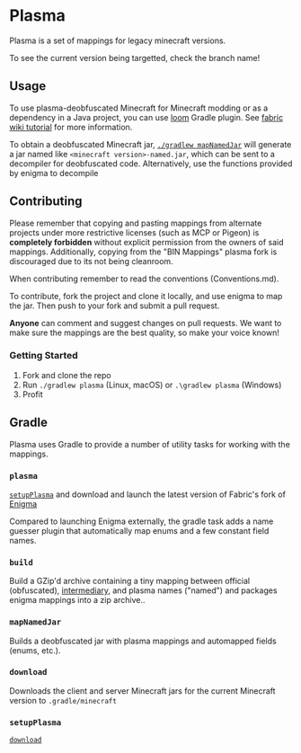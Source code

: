 # Plasma

Plasma is a set of mappings for legacy minecraft versions.

To see the current version being targetted, check the branch name!

## Usage
To use plasma-deobfuscated Minecraft for Minecraft modding or as a dependency in a Java project, you can use [loom](https://github.com/chocohead/fabric-loom) Gradle plugin. See [fabric wiki tutorial](https://github.com/minecraft-cursed-legacy/Example-Mod) for more information.

To obtain a deobfuscated Minecraft jar, [`./gradlew mapNamedJar`](#mapNamedJar) will generate a jar named like `<minecraft version>-named.jar`, which can be sent to a decompiler for deobfuscated code.
Alternatively, use the functions provided by enigma to decompile

## Contributing

Please remember that copying and pasting mappings from alternate projects under more restrictive licenses (such as MCP or Pigeon) is **completely forbidden** without explicit permission from the 
owners of said mappings. Additionally, copying from the "BIN Mappings" plasma fork is discouraged due to its not being cleanroom.

When contributing remember to read the conventions (Conventions.md).

To contribute, fork the project and clone it locally, and use enigma to map the jar. Then push to your fork and submit a pull request.

**Anyone** can comment and suggest changes on pull requests. We want to make sure the mappings are the best quality, so make your voice known!
### Getting Started

1. Fork and clone the repo
2. Run `./gradlew plasma` (Linux, macOS) or `.\gradlew plasma` (Windows)
3. Profit

## Gradle
Plasma uses Gradle to provide a number of utility tasks for working with the mappings.

### `plasma`
[`setupPlasma`](#setupPlasma) and download and launch the latest version of Fabric's fork of [Enigma](https://github.com/FabricMC/Enigma)

Compared to launching Enigma externally, the gradle task adds a name guesser plugin that automatically map enums and a few constant field names.

### `build`
Build a GZip'd archive containing a tiny mapping between official (obfuscated), [intermediary](https://github.com/FabricMC/intermediary), and plasma names ("named") and packages enigma mappings into a zip archive..

### `mapNamedJar`
Builds a deobfuscated jar with plasma mappings and automapped fields (enums, etc.).

### `download`
Downloads the client and server Minecraft jars for the current Minecraft version to `.gradle/minecraft`

### `setupPlasma`
[`download`](#download)
